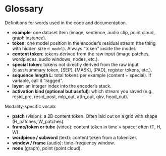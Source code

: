 # Glossary

Definitions for words used in the code and documentation.

- **example**: one dataset item (image, sentence, audio clip, point cloud, graph instance).
- **token**: one model position in the encoder’s residual stream (the thing with hidden size `d_model`). Always "token" inside the model.
- **content token**: tokens derived from the raw input (image patches, wordpieces, audio windows, nodes, etc.).
- **special token**: tokens not directly derived from the raw input (class/summary token, [SEP], [MASK], [PAD], register tokens, etc.).
- **sequence length L**: total tokens per example (content + special). If variable, call it “ragged”.
- **layer**: an integer index into the encoder’s stack.
- **activation kind (optional but useful)**: which stream you saved (e.g., resid_pre, resid_post, mlp_out, attn_out, qkv, head_out).

Modality-specific vocab:

- **patch** (vision): a 2D content token. Often laid out on a grid with shape (H_patches, W_patches).
- **frame/token or tube** (video): content token in time × space; often (T, H, W).
- **wordpiece / subword** (text): content token from a tokenizer.
- **window / frame** (audio): time–frequency window.
- **node** (graph), point (point cloud).

